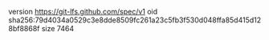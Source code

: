 version https://git-lfs.github.com/spec/v1
oid sha256:79d4034a0529c3e8dde8509fc261a23c5fb3f530d048ffa85d415d128bf8868f
size 7464
